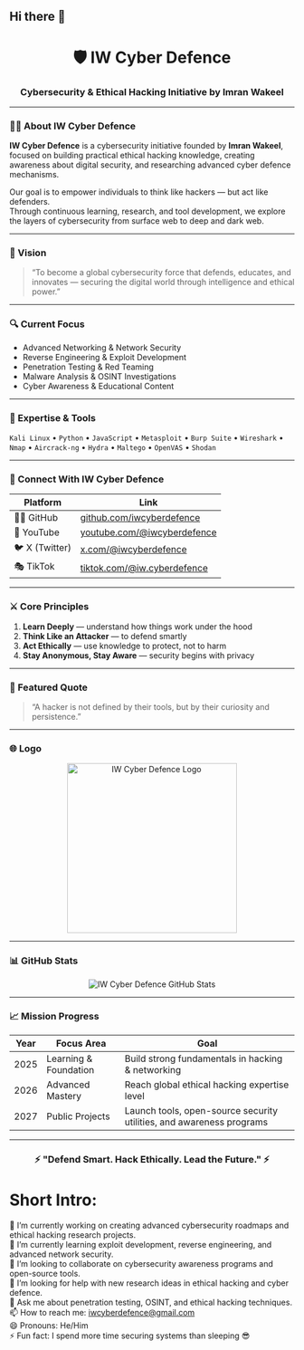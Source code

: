 ## Hi there 👋

<!-- IW Cyber Defence GitHub Profile README -->

<h1 align="center">🛡️ IW Cyber Defence</h1>
<h3 align="center">Cybersecurity & Ethical Hacking Initiative by Imran Wakeel</h3>

---

### 👨‍💻 About IW Cyber Defence

**IW Cyber Defence** is a cybersecurity initiative founded by **Imran Wakeel**, focused on building practical ethical hacking knowledge, creating awareness about digital security, and researching advanced cyber defence mechanisms.

Our goal is to empower individuals to think like hackers — but act like defenders.  
Through continuous learning, research, and tool development, we explore the layers of cybersecurity from surface web to deep and dark web.

---

### 🚀 Vision

> “To become a global cybersecurity force that defends, educates, and innovates — securing the digital world through intelligence and ethical power.”

---

### 🔍 Current Focus

- Advanced Networking & Network Security  
- Reverse Engineering & Exploit Development  
- Penetration Testing & Red Teaming  
- Malware Analysis & OSINT Investigations  
- Cyber Awareness & Educational Content

---

### 🧠 Expertise & Tools

`Kali Linux` • `Python` • `JavaScript` • `Metasploit` • `Burp Suite` • `Wireshark` • `Nmap` • `Aircrack-ng` • `Hydra` • `Maltego` • `OpenVAS` • `Shodan`  

---

### 📡 Connect With IW Cyber Defence

| Platform | Link |
|-----------|------|
| 🧑‍💻 GitHub | [github.com/iwcyberdefence](https://github.com/iwcyberdefence) |
| 🎥 YouTube | [youtube.com/@iwcyberdefence](https://youtube.com/@iwcyberdefence) |
| 🐦 X (Twitter) | [x.com/@iwcyberdefence](https://x.com/@iwcyberdefence) |
| 🎭 TikTok | [tiktok.com/@iw.cyberdefence](https://www.tiktok.com/@iw.cyberdefence) |

---

### ⚔️ Core Principles

1. **Learn Deeply** — understand how things work under the hood  
2. **Think Like an Attacker** — to defend smartly  
3. **Act Ethically** — use knowledge to protect, not to harm  
4. **Stay Anonymous, Stay Aware** — security begins with privacy  

---

### 🧩 Featured Quote

> “A hacker is not defined by their tools, but by their curiosity and persistence.”

---

### 🌐 Logo

<p align="center">
  <img src="https://raw.githubusercontent.com/iwcyberdefence/iwcyberdefence/main/logo.png" alt="IW Cyber Defence Logo" width="300"/>
</p>

---

### 📊 GitHub Stats

<p align="center">
  <img src="https://github-readme-stats.vercel.app/api?username=iwcyberdefence&show_icons=true&theme=tokyonight" alt="IW Cyber Defence GitHub Stats"/>
</p>

---

### 📈 Mission Progress

| Year | Focus Area | Goal |
|------|-------------|------|
| 2025 | Learning & Foundation | Build strong fundamentals in hacking & networking |
| 2026 | Advanced Mastery | Reach global ethical hacking expertise level |
| 2027 | Public Projects | Launch tools, open-source security utilities, and awareness programs |

---

<h3 align="center">⚡ "Defend Smart. Hack Ethically. Lead the Future." ⚡</h3>


<!--
**iwcyberdefence/iwcyberdefence** is a ✨ _special_ ✨ repository because its `README.md` (this file) appears on your GitHub profile.

-->
# Short Intro:

🔭 I’m currently working on creating advanced cybersecurity roadmaps and ethical hacking research projects.  
🌱 I’m currently learning exploit development, reverse engineering, and advanced network security.  
👯 I’m looking to collaborate on cybersecurity awareness programs and open-source tools.  
🤔 I’m looking for help with new research ideas in ethical hacking and cyber defence.  
💬 Ask me about penetration testing, OSINT, and ethical hacking techniques.  
📫 How to reach me: [iwcyberdefence@gmail.com](mailto:iwcyberdefence@gmail.com)  
😄 Pronouns: He/Him  
⚡ Fun fact: I spend more time securing systems than sleeping 😎  

